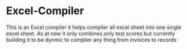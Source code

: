 # Excel-Compiler
<p>This is an Excel compiler it helps compiler all excel sheet into one single excel sheet. As at now it only combines only test scores but currently building it to be dynmic to complier any thing from invoices to records</p>

